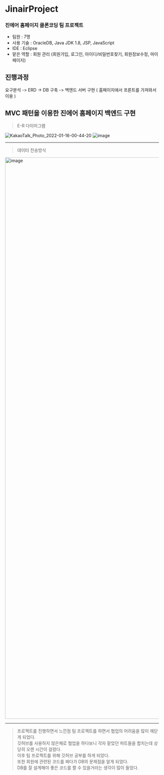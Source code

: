 # JinairProject
### 진에어 홈페이지 클론코딩 팀 프로젝트 
- 팀원 : 7명 
- 사용 기술 : OracleDB, Java JDK 1.8, JSP, JavaScript 
- IDE : Eclipse 
- 맡은 역할 : 회원 관리 (회원가입, 로그인, 아이디/비밀번호찾기, 회원정보수정, 마이페이지)

진행과정
---------------------------------------
요구분석 -> ERD -> DB 구축 -> 백엔드 서버 구현 ( 홈페이지에서 프론트를 가져와서 이용 )

MVC 패턴을 이용한 진에어 홈페이지 백엔드 구현
---------------------------------------
> E-R 다이어그램

![KakaoTalk_Photo_2022-01-16-00-44-20](https://user-images.githubusercontent.com/90241693/157820504-a560fa25-7916-4e39-88ee-8cc0dde0e422.jpeg)
![image](https://user-images.githubusercontent.com/90241693/157820679-b82d385e-1146-4305-9900-e37857034769.png)

---------------------------------------
> 데이터 전송방식
<img width="1835" alt="image" src="https://user-images.githubusercontent.com/90241693/157819600-78d4a913-be86-4abf-8b99-bd9bcc28200f.png">

---------------------------------------

> 프로젝트를 진행하면서 느낀점
팀 프로젝트를 하면서 협업의 어려움을 많이 깨닫게 되었다.    
깃허브를 사용하지 않은채로 협업을 하다보니 각자 맡았던 파트들을 합치는데 상당히 오랜 시간이 걸렸다.    
이후 팀 프로젝트를 위해 깃허브 공부를 하게 되었다.   
또한 회원에 관련된 코드를 짜다가 DB의 문제점을 알게 되었다.   
DB를 잘 설계해야 좋은 코드를 짤 수 있을거라는 생각이 많이 들었다.   

